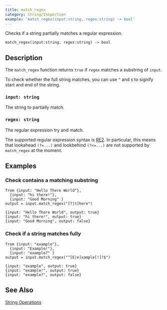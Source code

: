 ```yaml
---
title: match_regex
category: String/Inspection
example: 'match_regex(input:string, regex:string) -> bool'
---
```



Checks if a string partially matches a regular expression.

```tql
match_regex(input:string, regex:string) -> bool
```

## Description

The `match_regex` function returns `true` if `regex` matches a substring of `input`.

To check whether the full string matches, you can use `^` and `$` to signify
start and end of the string.

### `input: string`

The string to partially match.

### `regex: string`

The regular expression try and match.

The supported regular expression syntax is [RE2](https://github.com/google/re2/wiki/Syntax).
In particular, this means that lookahead `(?=...)` and lookbehind `(?<=...)` are
not supported by `match_regex` at the moment.

## Examples

### Check contains a matching substring

```tql
from {input: "Hello There World"},
  {input: "hi there!"},
  {input: "Good Morning" }
output = input.match_regex("[T|t]here")
```
```tql
{input: "Hello There World", output: true}
{input: "hi there!", output: true}
{input: "Good Morning", output: false}
```

### Check if a string matches fully

```tql
from {input: "example"},
  {input: "Example!"},
  {input: "example?" }
output = input.match_regex("^[E|e]xample[!]?$")
```
```tql
{input: "example", output: true}
{input: "example!", output: true}
{input: "example?", output: false}
```

## See Also

[String Operations](/reference/language/expressions#string-operations)
